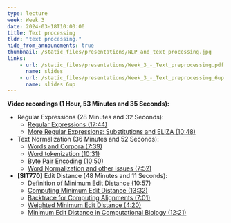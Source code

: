 ```yaml
---
type: lecture
week: Week 3
date: 2024-03-18T10:00:00
title: Text processing
tldr: "text processing."
hide_from_announcments: true
thumbnail: /static_files/presentations/NLP_and_text_processing.jpg
links: 
    - url: /static_files/presentations/Week_3_-_Text_preprocessing.pdf
      name: slides
    - url: /static_files/presentations/Week_3_-_Text_preprocessing_6up.pdf
      name: slides 6up
---
```

**Video recordings (1 Hour, 53 Minutes and 35 Seconds):**
- Regular Expressions (28 Minutes and 32 Seconds):
    - [Regular Expressions (17:44)](https://youtu.be/Rgy0Oj5xcDA)
    - [More Regular Expressions: Substitutions and ELIZA (10:48)](https://youtu.be/HVUL5QpX3H8)
- Text Normalization (36 Minutes and 52 Seconds):
    - [Words and Corpora (7:39)](https://youtu.be/5iFVic6lrJw)
    - [Word tokenization (10:31)](https://youtu.be/s1nSxnme9t4)
    - [Byte Pair Encoding (10:50)](https://youtu.be/Y1xJlx-fSI0)
    - [Word Normalization and other issues (7:52)](https://youtu.be/H6F0rsYe2EY)
- **[SIT770]** Edit Distance (48 Minutes and 11 Seconds):
    - [Definition of Minimum Edit Distance (10:57)](https://youtu.be/hMEXsY2I0OM)
    - [Computing Minimum Edit Distance (13:32)](https://youtu.be/OsNXhLij4Bk)
    - [Backtrace for Computing Alignments (7:01)](https://youtu.be/DgJalp7hrbE)
    - [Weighted Minimum Edit Distance (4:20)](https://youtu.be/FKNTx4coYM0)
    - [Minimum Edit Distance in Computational Biology (12:21)](https://youtu.be/da4YHI1PQEQ)
